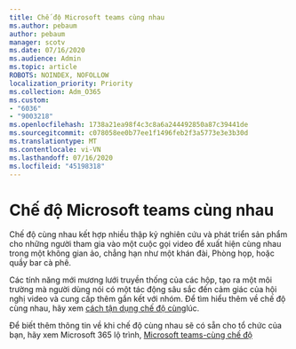 ```yaml
---
title: Chế độ Microsoft teams cùng nhau
ms.author: pebaum
author: pebaum
manager: scotv
ms.date: 07/16/2020
ms.audience: Admin
ms.topic: article
ROBOTS: NOINDEX, NOFOLLOW
localization_priority: Priority
ms.collection: Adm_O365
ms.custom:
- "6036"
- "9003218"
ms.openlocfilehash: 1738a21ea98f4c3c8a6a244492850a87c39441de
ms.sourcegitcommit: c078058ee0b77ee1f1496feb2f3a5773e3e3b30d
ms.translationtype: MT
ms.contentlocale: vi-VN
ms.lasthandoff: 07/16/2020
ms.locfileid: "45198318"
---
```

# <a name="microsoft-teams-together-mode"></a>Chế độ Microsoft teams cùng nhau

Chế độ cùng nhau kết hợp nhiều thập kỷ nghiên cứu và phát triển sản phẩm cho những người tham gia vào một cuộc gọi video để xuất hiện cùng nhau trong một không gian ảo, chẳng hạn như một khán đài, Phòng họp, hoặc quầy bar cà phê. 

Các tính năng mới mương lưới truyền thống của các hộp, tạo ra một môi trường mà người dùng nói có một tác động sâu sắc đến cảm giác của hội nghị video và cung cấp thêm gắn kết với nhóm. Để tìm hiểu thêm về chế độ cùng nhau, hãy xem [cách tận dụng chế độ cùng](https://techcommunity.microsoft.com/t5/microsoft-teams-blog/how-to-get-the-most-from-together-mode/ba-p/1509496)lúc.  

Để biết thêm thông tin về khi chế độ cùng nhau sẽ có sẵn cho tổ chức của bạn, hãy xem Microsoft 365 lộ trình, [Microsoft teams-cùng chế độ](https://www.microsoft.com/microsoft-365/roadmap?featureid=65942)